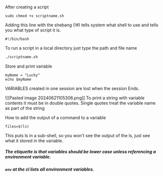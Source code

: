 
After creating a script
```
sudo chmod +x scriptname.sh
```

Adding this line with the shebang (!#) tells system what shell to use and tells you what type of script it is.
```
#!/bin/bash
```

To run a script in a local directory just type the path and file name
```sh
./scriptname.sh
```

Store and print variable
```
myName = "Lucky"
echo $myName
```

VARIABLES created in one session are lost when the session Ends.

![[Pasted image 20240621105306.png]]
To print a  string with variable contents it must be in double quotes.
Single quotes treat the variable name as part of the string

How to add the output of a command to a variable
```
files=$(ls)
```
This puts ls in a sub-shell, so you won't see the output of the ls, just see what it stored in the variable.

##### The etiquette is that variables should be lower case unless referencing a environment  variable.
##### `env` at the cl lists all environment variables.




